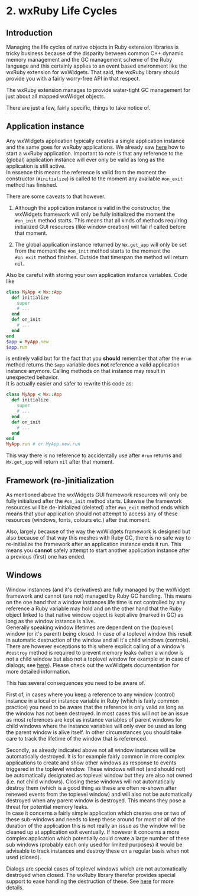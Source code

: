 <!--
# @markup markdown
# @title 2. wxRuby Life Cycles
-->

# 2. wxRuby Life Cycles

## Introduction

Managing the life cycles of native objects in Ruby extension libraries is tricky business because of the disparity 
between common C++ dynamic memory management and the GC management scheme of the Ruby language and this certainly applies
to an event based environment like the wxRuby extension for wxWidgets.
That said, the wxRuby library should provide you with a fairly worry-free API in that respect.

The wxRuby extension manages to provide water-tight GC management for just about all mapped wxWidget objects.

There are just a few, fairly specific, things to take notice of.

## Application instance

Any wxWidgets application typically creates a single application instance and the same goes for wxRuby applications.
We already saw [here](00_starting.md) how to start a wxRuby application. Important to note is that any reference to the 
(global) application instance will ever only be valid as long as the application is still active.<br>
In essence this means the reference is valid from the moment the constructor (`#initialize`) is called to the moment
any available `#on_exit` method has finished.

There are some caveats to that however. 

1. Although the application instance is valid in the constructor, the wxWidgets
framework will only be fully initialized the moment the `#on_init` method starts. This means that all kinds of methods 
requiring initialized GUI resources (like window creation) will fail if called before that moment.

2. The global application instance returned by `Wx.get_app` will only be set from the moment the `#on_init` method 
starts to the moment the `#on_exit` method finishes. Outside that timespan the method will return `nil`.

Also be careful with storing your own application instance variables. Code like

```ruby
class MyApp < Wx::App
  def initialize
    super
    # ...
  end
  def on_init
    # ...
  end
end
$app = MyApp.new
$app.run
```

is entirely valid but for the fact that you **should** remember that after the `#run` method returns the `$app` variable
does **not** reference a valid application instance anymore. Calling methods on that instance may result in unexpected 
behavior.<br>
It is actually easier and safer to rewrite this code as:

```ruby
class MyApp < Wx::App
  def initialize
    super
    # ...
  end
  def on_init
    # ...
  end
end
MyApp.run # or MyApp.new.run
```

This way there is no reference to accidentally use after `#run` returns and `Wx.get_app` will return `nil` after that 
moment.

## Framework (re-)initialization

As mentioned above the wxWidgets GUI framework resources will only be fully initialized after the `#on_init` method
starts. Likewise the framework resources will be de-initialized (deleted) after `#on_exit` method ends which means that 
your application should not attempt to access any of these resources (windows, fonts, colours etc.) after that moment.

Also, largely because of the way the wxWidgets framework is designed but also because of that way this meshes with Ruby 
GC, there is no safe way to re-initialize the framework after an application instance ends it run. This means you 
**cannot** safely attempt to start another application instance after a previous (first) one has ended. 

## Windows

Window instances (and it's derivatives) are fully managed by the wxWidget framework and cannot (are not) managed by 
Ruby GC handling. This means on the one hand that a window instances life time is not controlled by any reference
a Ruby variable may hold and on the other hand that the Ruby object linked to that native window object is kept alive
(marked in GC) as long as the window instance is alive.<br>
Generally speaking window lifetimes are dependent on the (toplevel) window (or it's parent) being closed. In case of a 
toplevel window this result in automatic destruction of the window and all it's child windows (controls). There are 
however exceptions to this where explicit calling of a window's `#destroy` method is required to prevent memory leaks
(when a window is not a child window but also not a toplevel window for example or in case of dialogs; see 
[here](03_dialogs.md)). Please check out the wxWidgets documentation for more detailed information.

This has several consequences you need to be aware of.

First of, in cases where you keep a reference to any window (control) instance in a local or instance variable in Ruby 
(which is fairly common practice) you need to be aware that the reference is only valid as long as the window has not 
been destroyed. In most cases this will not be an issue as most references are kept as instance variables of parent 
windows for child windows where the instance variables will only ever be used as long the parent window is alive itself. 
In other circumstances you should take care to track the lifetime of the window that is referenced.

Secondly, as already indicated above not all window instances will be automatically destroyed. It is for example fairly 
common in more complex applications to create and show other windows as response to events triggered in the toplevel 
window. These windows will not (and should not) be automatically designated as toplevel window but they are also not 
owned (i.e. not child windows). Closing these windows will not automatically destroy them (which is a good thing as 
these are often re-shown after renewed events from the toplevel window) and will also not be automatically destroyed 
when any parent window is destroyed. This means they pose a threat for potential memory leaks.<br>
In case it concerns a fairly simple application which creates one or two of these sub-windows and needs to keep these
around for most or all of the duration of the application this is not really an issue as the window will be cleaned up
at application exit eventually. If however it concerns a more complex application which potentially could create a large
number of these sub windows (probably each only used for limited purposes) it would be advisable to track instances and
destroy these on a regular basis when not used (closed).

Dialogs are special cases of toplevel windows which are not automatically destroyed when closed. The wxRuby library
therefor provides special support to ease handling the destruction of these. See [here](03_dialogs.md) for more details.
